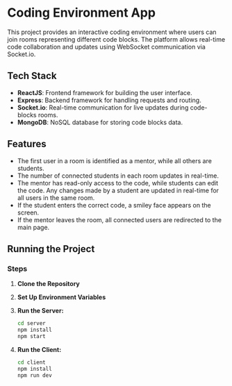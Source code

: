 # Coding Environment App

This project provides an interactive coding environment where users can join rooms representing different code blocks. The platform allows real-time code collaboration and updates using WebSocket communication via Socket.io.
## Tech Stack
- **ReactJS**: Frontend framework for building the user interface.
- **Express**: Backend framework for handling requests and routing.
- **Socket.io**: Real-time communication for live updates during code-blocks rooms.
- **MongoDB**: NoSQL database for storing code blocks data.

## Features
- The first user in a room is identified as a mentor, while all others are students.
- The number of connected students in each room updates in real-time.
- The mentor has read-only access to the code, while students can edit the code. Any changes made by a student are updated in real-time for all users in the same room.
- If the student enters the correct code, a smiley face appears on the screen.
- If the mentor leaves the room, all connected users are redirected to the main page.

## Running the Project

### Steps

1. **Clone the Repository**
2. **Set Up Environment Variables**

3. **Run the Server:**
   ```bash
   cd server
   npm install
   npm start
4. **Run the Client:**
   ```bash
   cd client
   npm install
   npm run dev
